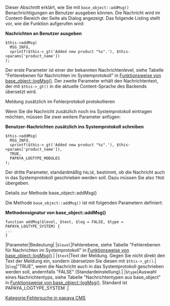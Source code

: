 
Dieser Abschnitt erklärt, wie Sie mit `base_object::addMsg()` Benachrichtigungen an Benutzer ausgeben können. Die Nachricht wird im Content-Bereich der Seite als Dialog angezeigt. Das folgende Listing stellt vor, wie die Funktion aufgerufen wird:

**Nachrichten an Benutzer ausgeben**

~~~~ {.php}
$this->addMsg(
  MSG_INFO,
  sprintf($this->_gt('Added new product "%s".'), $this->params['product_name'])
);
~~~~

Der erste Parameter ist einer der bekannten Nachrichtenlevel, siehe Tabelle "Fehlerebenen für Nachrichten im Systemprotokoll" in [Funktionsweise von base_object::logMsg()](/Funktionsweise_von_base_object::logMsg().md). Der zweite Parameter erhält den Nachrichtentext, der mit `$this->_gt()` in die aktuelle Content-Sprache des Backends übersetzt wird.

Meldung zusätzlich im Fehlerprotokoll protokollieren

Wenn Sie die Nachricht zusätzlich noch ins Systemprotokoll eintragen möchten, müssen Sie zwei weitere Parameter anfügen:

**Benutzer-Nachrichten zusätzlich ins Systemprotokoll schreiben**

~~~~ {.php}
$this->addMsg(
  MSG_INFO,
  sprintf($this->_gt('Added new product "%s".'), $this->params['product_name']),
  TRUE,
  PAPAYA_LOGTYPE_MODULES
);
~~~~

Der dritte Parameter, standardmäßig `FALSE`, bestimmt, ob die Nachricht auch in das Systemprotokoll geschrieben werden soll. Dazu müssen Sie also `TRUE` übergeben.

Details zur Methode base_object::addMsg()

Die Methode `base_object::addMsg()` ist mit folgenden Parametern definiert:

**Methodensignatur von base_object::addMsg()**

~~~~ {.php}
function addMsg($level, $text, $log = FALSE, $type = PAPAYA_LOGTYPE_SYSTEM) {
...
}
~~~~

|Parameter|Bedeutung|
|`$level`|Fehlerebene, siehe Tabelle "Fehlerebenen für Nachrichten im Systemprotokoll" in [Funktionsweise von base_object::logMsg()](/Funktionsweise_von_base_object::logMsg().md).|
|`$text`|Text der Meldung. Gegen Sie nicht direkt den Text der Meldung ein, sondern übersetzen Sie diesen mit `$this->_gt()`.|
|`$log`|"TRUE", wenn die Nachricht auch in das Systemprotokoll geschrieben werden soll, andernfalls "FALSE" (Standardeinstellung).|
|`$type`|Auswahl eines Nachrichtentyps, siehe Tabelle "Nachrichtentypen aus base_object" in [Funktionsweise von base_object::logMsg()](/Funktionsweise_von_base_object::logMsg().md). Standard ist PAPAYA_LOGTYPE_SYSTEM .|

[Kategorie:Fehlersuche in papaya CMS](export_de/Kategorie:Fehlersuche_in_papaya_CMS.md)